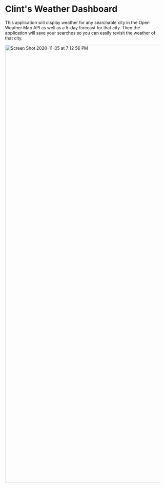 # Clint's Weather Dashboard

This application will display weather for any searchable city in the Open Weather Map API as well as a 5-day forecast for that city. Then the application will save your searches so you can easily revisit the weather of that city.

<img width="1436" alt="Screen Shot 2020-11-05 at 7 12 56 PM" src="https://user-images.githubusercontent.com/71712425/98314173-105f3900-1f9b-11eb-8b3e-7dfdfa90bb3c.png">
